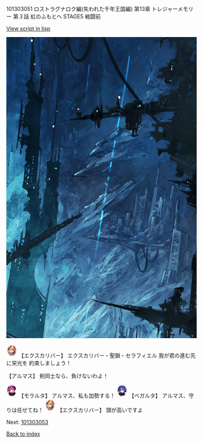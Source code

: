 101303051 ロストラグナロク編(失われた千年王国編) 第13章 トレジャーメモリー 第３話 虹のふもとへ STAGE5 戦闘前

[View script in lisp](../scripts/101303051.txt)

![underground_world_1.png](../images/backgrounds/underground_world_1.png)

<img src="../images/units/3101111.png" alt="3101111.png" height="34"/>
【エクスカリバー】
エクスカリバー・聖鎖・セラフィエル
我が君の進む先に栄光を
約束しましょう！

【アルマス】
剣同士なら、負けないわよ！

<img src="../images/units/3104011.png" alt="3104011.png" height="34"/>
【モラルタ】
アルマス、私も加勢する！

<img src="../images/units/3104111.png" alt="3104111.png" height="34"/>
【ベガルタ】
アルマス、守りは任せてね！

<img src="../images/units/3101111.png" alt="3101111.png" height="34"/>
【エクスカリバー】
頭が高いですよ

Next: [101303053](101303053.md)

[Back to index](index.md)
